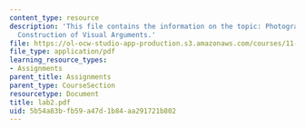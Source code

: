 ```yaml
---
content_type: resource
description: 'This file contains the information on the topic: Photography and the
  Construction of Visual Arguments.'
file: https://ol-ocw-studio-app-production.s3.amazonaws.com/courses/11-204-planning-communications-and-digital-media-fall-2004/5b54a83bfb59a47d1b84aa291721b802_lab2.pdf
file_type: application/pdf
learning_resource_types:
- Assignments
parent_title: Assignments
parent_type: CourseSection
resourcetype: Document
title: lab2.pdf
uid: 5b54a83b-fb59-a47d-1b84-aa291721b802
---
```

